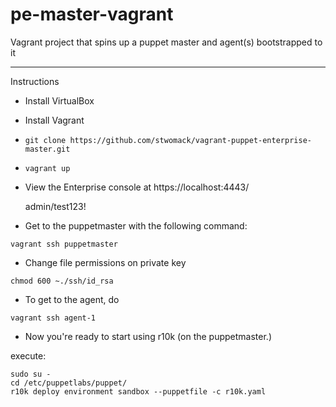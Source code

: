 pe-master-vagrant
=================
Vagrant project that spins up a puppet master and agent(s) bootstrapped to it
***
Instructions
* Install VirtualBox
* Install Vagrant
* <pre><code>git clone https://github.com/stwomack/vagrant-puppet-enterprise-master.git</code></pre>
* <pre><code>vagrant up</code></pre>
* View the Enterprise console at https://localhost:4443/
  
  admin/test123!


* Get to the puppetmaster with the following command:
<pre><code>vagrant ssh puppetmaster</code></pre>

* Change file permissions on private key
<pre><code>chmod 600 ~./ssh/id_rsa</code></pre>
* To get to the agent, do 
<pre><code>vagrant ssh agent-1</code></pre>

* Now you're ready to start using r10k (on the puppetmaster.) 

execute:

<pre><code>sudo su -
cd /etc/puppetlabs/puppet/
r10k deploy environment sandbox --puppetfile -c r10k.yaml
</code></pre>
